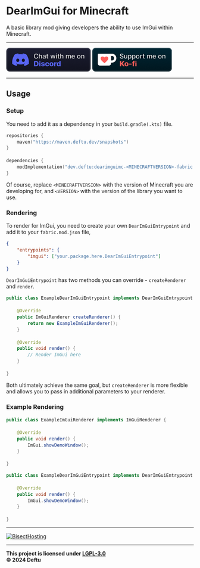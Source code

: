 # DearImGui for Minecraft
A basic library mod giving developers the ability to use ImGui within Minecraft.

---

[![Discord Badge](https://raw.githubusercontent.com/intergrav/devins-badges/v2/assets/cozy/social/discord-singular_64h.png)](https://s.deftu.dev/discord)
[![Ko-Fi Badge](https://raw.githubusercontent.com/intergrav/devins-badges/v2/assets/cozy/donate/kofi-singular_64h.png)](https://s.deftu.dev/kofi)

---

## Usage

### Setup

You need to add it as a dependency in your `build.gradle(.kts)` file.

```kotlin
repositories {
    maven("https://maven.deftu.dev/snapshots")
}

dependencies {
    modImplementation("dev.deftu:dearimguimc-<MINECRAFTVERSION>-fabric:<VERSION>")
}
```
Of course, replace `<MINECRAFTVERSION>` with the version of Minecraft you are developing for, and `<VERSION>` with the version of the library you want to use.

### Rendering

To render for ImGui, you need to create your own `DearImGuiEntrypoint` and add it to your `fabric.mod.json` file,

```json
{
    "entrypoints": {
        "imgui": ["your.package.here.DearImGuiEntrypoint"]
    }
}
```

`DearImGuiEntrypoint` has two methods you can override - `createRenderer` and `render`.

```java
public class ExampleDearImGuiEntrypoint implements DearImGuiEntrypoint {

    @Override
    public ImGuiRenderer createRenderer() {
        return new ExampleImGuiRenderer();
    }

    @Override
    public void render() {
        // Render ImGui here
    }

}
```

Both ultimately achieve the same goal, but `createRenderer` is more flexible and allows you to pass in additional parameters to your renderer.

### Example Rendering

```java
public class ExampleImGuiRenderer implements ImGuiRenderer {

    @Override
    public void render() {
        ImGui.showDemoWindow();
    }

}
```

```java
public class ExampleDearImGuiEntrypoint implements DearImGuiEntrypoint {

    @Override
    public void render() {
        ImGui.showDemoWindow();
    }
    
}
```

---

[![BisectHosting](https://www.bisecthosting.com/partners/custom-banners/8fb6621b-811a-473b-9087-c8c42b50e74c.png)](https://s.deftu.dev/bisect)

---

**This project is licensed under [LGPL-3.0][lgpl]**\
**&copy; 2024 Deftu**

[lgpl]: https://www.gnu.org/licenses/lgpl-3.0.en.html
